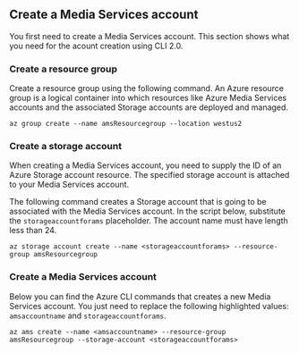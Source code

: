 ## Create a Media Services account

You first need to create a Media Services account. This section shows what you need for the acount creation using CLI 2.0.

### Create a resource group

Create a resource group using the following command. An Azure resource group is a logical container into which resources like Azure Media Services accounts and the associated Storage accounts are deployed and managed.

```azurecli-interactive
az group create --name amsResourcegroup --location westus2
```

### Create a storage account

When creating a Media Services account, you need to supply the ID of an Azure Storage account resource. The specified storage account is attached to your Media Services account. 

The following command creates a Storage account that is going to be associated with the Media Services account. In the script below, substitute the `storageaccountforams` placeholder. The account name must have length less than 24.

```azurecli-interactive
az storage account create --name <storageaccountforams> --resource-group amsResourcegroup
```

### Create a Media Services account

Below you can find the Azure CLI commands that creates a new Media Services account. You just need to replace the following highlighted values: `amsaccountname` and `storageaccountforams`.

```azurecli-interactive
az ams create --name <amsaccountname> --resource-group amsResourcegroup --storage-account <storageaccountforams>
```